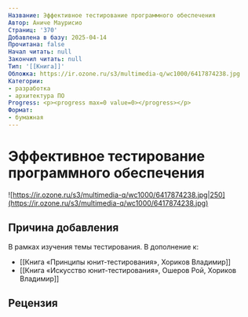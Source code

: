 ```yaml
---
Название: Эффективное тестирование программного обеспечения
Автор: Аниче Маурисио
Страниц: '370'
Добавлена в базу: 2025-04-14
Прочитана: false
Начал читать: null
Закончил читать: null
Тип: '[[Книга]]'
Обложка: https://ir.ozone.ru/s3/multimedia-q/wc1000/6417874238.jpg
Категории:
- разработка
- архитектура ПО
Progress: <p><progress max=0 value=0></progress></p>
Формат:
- бумажная
---
```

# Эффективное тестирование программного обеспечения

![https://ir.ozone.ru/s3/multimedia-q/wc1000/6417874238.jpg|250](https://ir.ozone.ru/s3/multimedia-q/wc1000/6417874238.jpg)

## Причина добавления

В рамках изучения темы тестирования. В дополнение к:

- [[Книга «Принципы юнит-тестирования», Хориков Владимир]]
- [[Книга «Искусство юнит-тестирования», Ошеров Рой, Хориков Владимир]]

## Рецензия